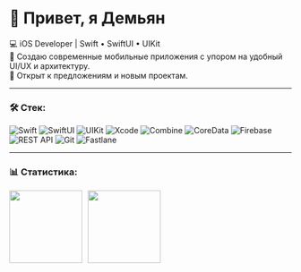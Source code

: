 # 👋 Привет, я Демьян

💻 iOS Developer | Swift • SwiftUI • UIKit  
📱 Создаю современные мобильные приложения с упором на удобный UI/UX и архитектуру.  
🚀 Открыт к предложениям и новым проектам.  

---

### 🛠 Стек:

![Swift](https://img.shields.io/badge/swift-%23FA7343.svg?style=for-the-badge&logo=swift&logoColor=white)
![SwiftUI](https://img.shields.io/badge/SwiftUI-%23007ACC.svg?style=for-the-badge&logo=swift&logoColor=white)
![UIKit](https://img.shields.io/badge/UIKit-%23007ACC.svg?style=for-the-badge&logo=apple&logoColor=white)
![Xcode](https://img.shields.io/badge/Xcode-%231575F9.svg?style=for-the-badge&logo=xcode&logoColor=white)
![Combine](https://img.shields.io/badge/Combine-%23007ACC.svg?style=for-the-badge&logo=apple&logoColor=white)
![CoreData](https://img.shields.io/badge/CoreData-%23404d59.svg?style=for-the-badge&logo=apple&logoColor=white)
![Firebase](https://img.shields.io/badge/Firebase-%23DD2C00.svg?style=for-the-badge&logo=firebase&logoColor=white)
![REST API](https://img.shields.io/badge/REST%20API-%23266999.svg?style=for-the-badge)
![Git](https://img.shields.io/badge/Git-%23F05033.svg?style=for-the-badge&logo=git&logoColor=white)
![Fastlane](https://img.shields.io/badge/Fastlane-%2300F200.svg?style=for-the-badge&logo=fastlane&logoColor=white)

---

### 📊 Статистика:

<div>
<a href="https://github-readme-stats.vercel.app/api?username=YOUR_GITHUB_USERNAME&hide=contribs&show_icons=true">
  <img align="left" height="130" style="margin-right: 10px" src="https://github-readme-stats.vercel.app/api?username=YOUR_GITHUB_USERNAME&hide=contribs&show_icons=true" />
</a>
<a href="https://github-readme-stats.vercel.app/api/top-langs/?username=YOUR_GITHUB_USERNAME&layout=compact">
  <img align="left" height="130" src="https://github-readme-stats.vercel.app/api/top-langs/?username=YOUR_GITHUB_USERNAME&layout=compact" />
</a>
</div>
